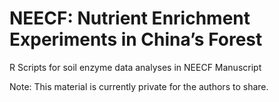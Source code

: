 # NEECF: Nutrient Enrichment Experiments in China’s Forest

R Scripts for soil enzyme data analyses in NEECF Manuscript

Note: This material is currently private for the authors to share.
